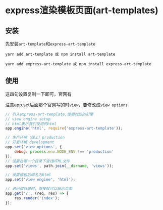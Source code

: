 # express渲染模板页面(art-templates)

## 安装

先安装`art-template`和`express-art-template`

```
yarn add art-template 或 npm install art-template

yarn add express-art-template 或 npm install express-art-template
```

## 使用

这四句设置复制一下即可，官网有

注意app.set后面那个官网写的时`view`，要修改成`view options`

```js
// 引入express-art-template,使用对应的引擎
// view engine setup
// html表示我们使用的html
app.engine('html', require('express-art-template'));

// 生产环境（线上）production
// 开发环境 development
app.set('view options', {
	debug: process.env.NODE_ENV !== 'production'
});
// 设置在哪一个目录下查找HTML文件
app.set('views', path.join(__dirname, 'views'));

// 设置模板后缀名为html
app.set('view engine', 'html');

// 访问根目录时，直接就可以展示页面
app.get('/', (req, res) => {
	res.render('index');
});
```

